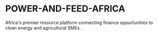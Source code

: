 # POWER-AND-FEED-AFRICA
Africa's premier resource platform connecting finance oppurtunities to clean energy and agricultural SMEs.
